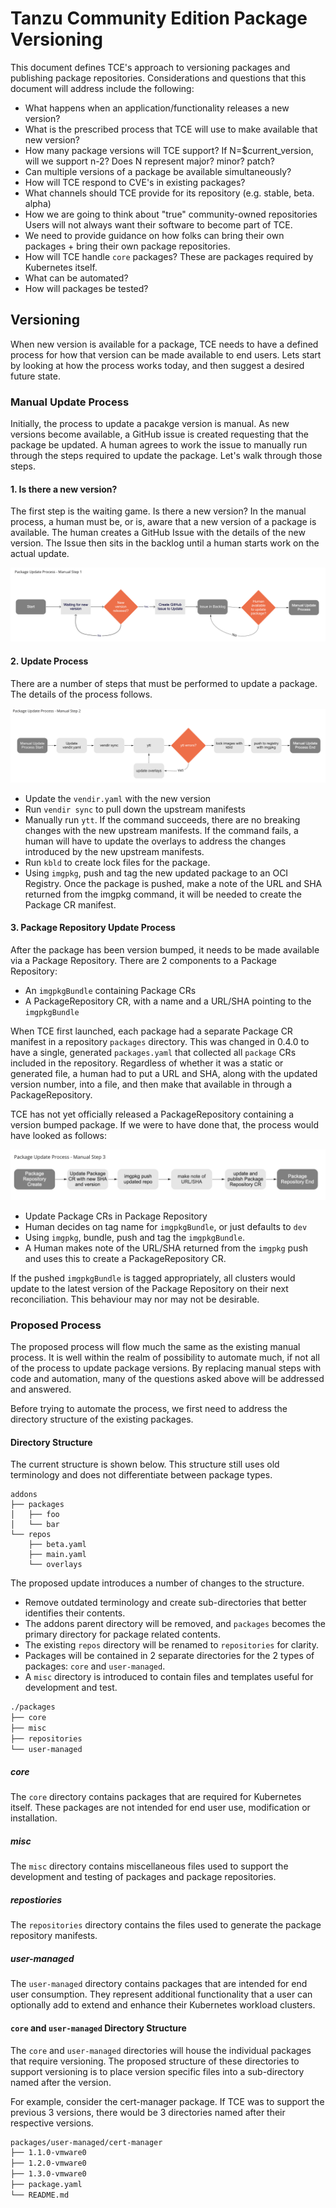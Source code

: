# Tanzu Community Edition Package Versioning

This document defines TCE's approach to versioning packages and publishing package repositories. Considerations and questions that this document will address include the following:

* What happens when an application/functionality releases a new version?
* What is the prescribed process that TCE will use to make available that new version?
* How many package versions will TCE support?
  If N=$current_version, will we support n-2?
  Does N represent major? minor? patch?
* Can multiple versions of a package be available simultaneously?
* How will TCE respond to CVE's in existing packages?
* What channels should TCE provide for its repository (e.g. stable, beta. alpha)
* How we are going to think about "true" community-owned repositories
  Users will not always want their software to become part of TCE.
* We need to provide guidance on how folks can bring their own packages + bring their own package repositories.
* How will TCE handle `core` packages? These are packages required by Kubernetes itself.
* What can be automated?
* How will packages be tested?

## Versioning

When new version is available for a package, TCE needs to have a defined process for how that version can be made available to end users. Lets start by looking at how the process works today, and then suggest a desired future state.

### Manual Update Process

Initially, the process to update a pacakge version is manual. As new versions become available, a GitHub issue is created requesting that the package be updated. A human agrees to work the issue to manually run through the steps required to update the package. Let's walk through those steps.

#### 1. Is there a new version?

The first step is the waiting game. Is there a new version? In the manual process, a human must be, or is, aware that a new version of a package is available. The human creates a GitHub Issue with the details of the new version. The Issue then sits in the backlog until a human starts work on the actual update.

![manual update step 1](../images/pv-manual-step1.png)

#### 2. Update Process

There are a number of steps that must be performed to update a package. The details of the process follows.

![manual update step 2](../images/pv-manual-step2.png)

* Update the `vendir.yaml` with the new version
* Run `vendir sync` to pull down the upstream manifests
* Manually run `ytt`. If the command succeeds, there are no breaking changes with the new upstream manifests. If the command fails, a human will have to update the overlays to address the changes introduced by the new upstream manifests.
* Run `kbld` to create lock files for the package.
* Using `imgpkg`, push and tag the new updated package to an OCI Registry. Once the package is pushed, make a note of the URL and SHA returned from the imgpkg command, it will be needed to create the Package CR manifest.

#### 3. Package Repository Update Process

After the package has been version bumped, it needs to be made available via a Package Repository. There are 2 components to a Package Repository:

* An `imgpkgBundle` containing Package CRs
* A PackageRepository CR, with a name and a URL/SHA pointing to the `imgpkgBundle`

When TCE first launched, each package had a separate Package CR manifest in a repository `packages` directory. This was changed in 0.4.0 to have a single, generated `packages.yaml` that collected all `package` CRs included in the repository. Regardless of whether it was a static or generated file, a human had to put a URL and SHA, along with the updated version number, into a file, and then make that available in through a PackageRepository.

TCE has not yet officially released a PackageRepository containing a version bumped package. If we were to have done that, the process would have looked as follows:

![manual update step 3](../images/pv-manual-step3.png)

* Update Package CRs in Package Repository
* Human decides on tag name for `imgpkgBundle`, or just defaults to `dev`
* Using `imgpkg`, bundle, push and tag the `imgpkgBundle`.
* A Human makes note of the URL/SHA returned from the `imgpkg` push and uses this to create a PackageRepository CR.

If the pushed `imgpkgBundle` is tagged appropriately, all clusters would update to the latest version of the Package Repository on their next reconciliation. This behaviour may nor may not be desirable.

### Proposed Process

The proposed process will flow much the same as the existing manual process. It is well within the realm of possibility to automate much, if not all of the process to update package versions. By replacing manual steps with code and automation, many of the questions asked above will be addressed and answered.

Before trying to automate the process, we first need to address the directory structure of the existing packages.

#### Directory Structure

The current structure is shown below. This structure still uses old terminology and does not differentiate between package types.

```text
addons
├── packages
│   ├── foo
│   └── bar
└── repos
    ├── beta.yaml
    ├── main.yaml
    └── overlays
```

The proposed update introduces a number of changes to the structure.

* Remove outdated terminology and create sub-directories that better identifies their contents.
* The addons parent directory will be removed, and `packages` becomes the primary directory for package related contents.
* The existing `repos` directory will be renamed to `repositories` for clarity.
* Packages will be contained in 2 separate directories for the 2 types of packages: `core` and `user-managed`.
* A `misc` directory is introduced to contain files and templates useful for development and test.

```txt
./packages
├── core
├── misc
├── repositories
└── user-managed
```

##### core

The `core` directory contains packages that are required for Kubernetes itself. These packages are not intended for end user use, modification or installation.

##### misc

The `misc` directory contains miscellaneous files used to support the development and testing of packages and package repositories.

##### repostiories

The `repositories` directory contains the files used to generate the package repository manifests.

##### user-managed

The `user-managed` directory contains packages that are intended for end user consumption. They represent additional functionality that a user can optionally add to extend and enhance their Kubernetes workload clusters.

#### `core` and `user-managed` Directory Structure

The `core` and `user-managed` directories will house the individual packages that require versioning. The proposed structure of these directories to support versioning is to place version specific files into a sub-directory named after the version.

For example, consider the cert-manager package. If TCE was to support the previous 3 versions, there would be 3 directories named after their respective versions.

```txt
packages/user-managed/cert-manager
├── 1.1.0-vmware0
├── 1.2.0-vmware0
├── 1.3.0-vmware0
├── package.yaml
└── README.md
```
